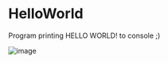 # HelloWorld
Program printing HELLO WORLD! to console ;)

![image](https://user-images.githubusercontent.com/49719143/228522350-64328e3a-7112-40fa-acb0-ce9320a77162.png)
